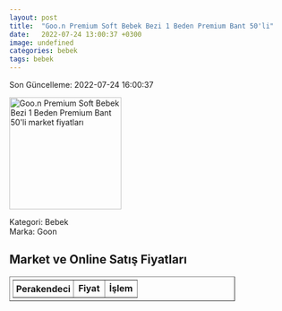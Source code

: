 ```yaml
---
layout: post
title:  "Goo.n Premium Soft Bebek Bezi 1 Beden Premium Bant 50'li"
date:   2022-07-24 13:00:37 +0300
image: undefined
categories: bebek
tags: bebek
---
```


Son Güncelleme: 2022-07-24 16:00:37

<img src="undefined" width="200" alt="Goo.n Premium Soft Bebek Bezi 1 Beden Premium Bant 50'li market fiyatları" />

Kategori: Bebek
<br />
Marka: Goon

<h2>Market ve Online Satış Fiyatları</h2>

<table border="1" style="padding: 5px;width:80%;">
  <tr>
    <td style="padding: 5px;"><strong>Perakendeci</strong></td>
    <td><strong>Fiyat</strong></td>
    <td><strong>İşlem</strong></td>
  </tr>
  
</table>
